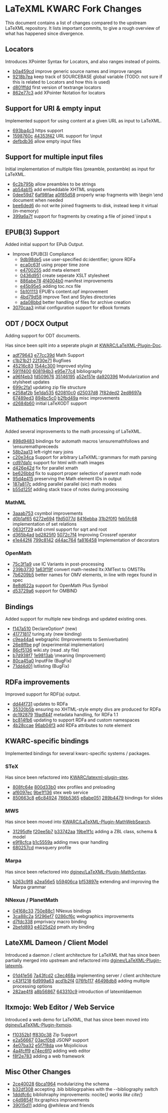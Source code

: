 # LaTeXML KWARC Fork Changes

This document contains a list of changes compared to the upstream LaTeXML repository. 
It lists important commits, to give a rough overview of what has happened since divergence. 

## Locators

Introduces XPointer Syntax for Locators, and also ranges instead of points. 

* [b0a459cd](https://github.com/KWARC/LaTeXML/commit/b0a459cd)  improve generic source names and improve ranges
* [9218b7ea](https://github.com/KWARC/LaTeXML/commit/9218b7ea)	keep track of SOURCEBASE global variable (TODO: not sure if this is related to Locators and how this is used)
* [d801ffdd](https://github.com/KWARC/LaTeXML/commit/d801ffdd)	first version of textrange locators
* [862e77c3](https://github.com/KWARC/LaTeXML/commit/862e77c3)	add XPointer Notation for locators

## Support for URI & empty input

Implemented support for using content at a given URL as input to LaTeXML. 


* [693ba4c3](https://github.com/KWARC/LaTeXML/commit/693ba4c3)	https support
* [1598760c](https://github.com/KWARC/LaTeXML/commit/1598760c)	[44353f42](https://github.com/KWARC/LaTeXML/commit/44353f42)    URL support for \input
* [defbdb36](https://github.com/KWARC/LaTeXML/commit/defbdb36)	allow empty input files

## Support for multiple input files

Initial implementation of multiple files (preamble, postamble) as input for LaTeXML. 

* [6c2b795b](https://github.com/KWARC/LaTeXML/commit/6c2b795b)	allow preambles to be strings
* [ab54ab15](https://github.com/KWARC/LaTeXML/commit/ab54ab15)  add embeddable XHTML snippets
* [0dee59d7](https://github.com/KWARC/LaTeXML/commit/0dee59d7)	[6af98fae](https://github.com/KWARC/LaTeXML/commit/6af98fae)  [a0f85d58](https://github.com/KWARC/LaTeXML/commit/a0f85d58)	properly wrap fragments with \begin \end document when needed
* [bee6ded6](https://github.com/KWARC/LaTeXML/commit/bee6ded6)  do not write joined fragments to disk, instead keep it virtual (in-memory)
* [399a6a7f](https://github.com/KWARC/LaTeXML/commit/399a6a7f)  support for fragments by creating a file of joined \input s

## EPUB(3) Support

Added initial support for EPub Output. 

* Improve EPUB(3) Compliance
    * [9db98de5](https://github.com/KWARC/LaTeXML/commit/9db98de5)	use user-specified dc:identifier; ignore RDFa
    * [eca0c63f](https://github.com/KWARC/LaTeXML/commit/eca0c63f)	using proper time zone
    * [e4700255](https://github.com/KWARC/LaTeXML/commit/e4700255)	add meta element
    * [0436d951](https://github.com/KWARC/LaTeXML/commit/0436d951)	create seperate XSLT stylesheet
    * [886abe78](https://github.com/KWARC/LaTeXML/commit/886abe78)	[4f4004b0](https://github.com/KWARC/LaTeXML/commit/4f4004b0) manifest improvements
    * [e45b95e5](https://github.com/KWARC/LaTeXML/commit/e45b95e5)	adding toc.ncx file
    * [5b101113](https://github.com/KWARC/LaTeXML/commit/5b101113)	EPUB's content.opf improvement
    * [4bd79d58](https://github.com/KWARC/LaTeXML/commit/4bd79d58)	improve Text and Styles directories
    * [ada08bbd](https://github.com/KWARC/LaTeXML/commit/ada08bbd)	better handling of files for archive creation
* [3070caa3](https://github.com/KWARC/LaTeXML/commit/3070caa3)	initial configuration support for eBook formats

## ODT / DOCX Output

Adding support for ODT documents. 

Has since been split into a seperate plugin at [KWARC/LaTeXML-Plugin-Doc](https://github.com/KWARC/LaTeXML-Plugin-Doc). 

* [adf79643](https://github.com/KWARC/LaTeXML/commit/adf79643)  [e77cc39d](https://github.com/KWARC/LaTeXML/commit/e77cc39d)	Math Support
* [c1b21b21](https://github.com/KWARC/LaTeXML/commit/c1b21b21)	[22f30e71](https://github.com/KWARC/LaTeXML/commit/22f30e71)	Bugfixes
* [45216c83](https://github.com/KWARC/LaTeXML/commit/45216c83)	[1544c300](https://github.com/KWARC/LaTeXML/commit/1544c300)    Improved styling
* [5911f400](https://github.com/KWARC/LaTeXML/commit/5911f400)  [608194b3](https://github.com/KWARC/LaTeXML/commit/608194b3)  [e95e77c4](https://github.com/KWARC/LaTeXML/commit/e95e77c4)  bibliography
* [a96f4eb3](https://github.com/KWARC/LaTeXML/commit/a96f4eb3)  [fd509676](https://github.com/KWARC/LaTeXML/commit/fd509676)  [35146195](https://github.com/KWARC/LaTeXML/commit/35146195)  [a52e151e](https://github.com/KWARC/LaTeXML/commit/a52e151e)	[da920396](https://github.com/KWARC/LaTeXML/commit/da920396) Modularization and stylsheet updates
* [699c2fa1](https://github.com/KWARC/LaTeXML/commit/699c2fa1)	updating zip file structure
* [e258af2b](https://github.com/KWARC/LaTeXML/commit/e258af2b)  [5e1da535](https://github.com/KWARC/LaTeXML/commit/5e1da535)  [620810c0](https://github.com/KWARC/LaTeXML/commit/620810c0)  [d25037d8](https://github.com/KWARC/LaTeXML/commit/d25037d8)  [7f82ded2](https://github.com/KWARC/LaTeXML/commit/7f82ded2)    [2ed8697a](https://github.com/KWARC/LaTeXML/commit/2ed8697a)    [67489ed3](https://github.com/KWARC/LaTeXML/commit/67489ed3)    [894bc5c0](https://github.com/KWARC/LaTeXML/commit/894bc5c0)     [b2fbd49a](https://github.com/KWARC/LaTeXML/commit/b2fbd49a) misc improvements
* [d2684b60](https://github.com/KWARC/LaTeXML/commit/d2684b60)	initial LaTeXODT support


## Mathematics Improvements

Added several improvements to the math processing of LaTeXML. 

* [898d9483](https://github.com/KWARC/LaTeXML/commit/898d9483)	bindings for automath macros \ensuremathfollows and \ensuremathpreceeds
* [58b2aa13](https://github.com/KWARC/LaTeXML/commit/58b2aa13)	left-right nary joins
* [c20e34ca](https://github.com/KWARC/LaTeXML/commit/c20e34ca)	Support for arbitrary LaTeXML::grammars for math parsing
* [cd97da1c](https://github.com/KWARC/LaTeXML/commit/cd97da1c)	support for html with math images
* [d426e42d](https://github.com/KWARC/LaTeXML/commit/d426e42d)	fix for parallel xmath
* [be626bbd](https://github.com/KWARC/LaTeXML/commit/be626bbd)	fix to support proper selection of parent math node
* [95d4e415](https://github.com/KWARC/LaTeXML/commit/95d4e415)	preserving the Math element IDs in output
* [187a817c](https://github.com/KWARC/LaTeXML/commit/187a817c)	adding parallel parallel (sic) math modes
* [b55d125f](https://github.com/KWARC/LaTeXML/commit/b55d125f)	adding stack trace of notes during processing

### MathML

* [3aaab753](https://github.com/KWARC/LaTeXML/commit/3aaab753)	csymbol improvements
* [d0b1af65](https://github.com/KWARC/LaTeXML/commit/d0b1af65) [6272e694](https://github.com/KWARC/LaTeXML/commit/6272e694) [f9d5077d](https://github.com/KWARC/LaTeXML/commit/f9d5077d) [8416ebba](https://github.com/KWARC/LaTeXML/commit/8416ebba) [31b2f0f0](https://github.com/KWARC/LaTeXML/commit/31b2f0f0) [feb5fc68](https://github.com/KWARC/LaTeXML/commit/feb5fc68) implementation of set relations
* [0632f729](https://github.com/KWARC/LaTeXML/commit/0632f729)  add cmml support for sqrt and root
* [d365b4ad](https://github.com/KWARC/LaTeXML/commit/d365b4ad)  [bd2825f0](https://github.com/KWARC/LaTeXML/commit/bd2825f0)    [5072c7f4](https://github.com/KWARC/LaTeXML/commit/5072c7f4)    Improving Crossref operator
* [e1e442f4](https://github.com/KWARC/LaTeXML/commit/e1e442f4)  [799c8142](https://github.com/KWARC/LaTeXML/commit/799c8142)     [d44ac764](https://github.com/KWARC/LaTeXML/commit/d44ac764)   [fa816458](https://github.com/KWARC/LaTeXML/commit/fa816458)    Implementation of decorators

### OpenMath

* [75c3f1a9](https://github.com/KWARC/LaTeXML/commit/75c3f1a9)	use IC Variants in post-processing
* [239b3730](https://github.com/KWARC/LaTeXML/commit/239b3730)  [1a63f19f](https://github.com/KWARC/LaTeXML/commit/1a63f19f) convert math-nested ltx:XMText to OMSTRs
* [7b6209b5](https://github.com/KWARC/LaTeXML/commit/7b6209b5)  better names for OMV elements, in line with regex found in spec
* [8e8d622a](https://github.com/KWARC/LaTeXML/commit/8e8d622a)  support for OpenMath Plus Symbol
* [d53729a6](https://github.com/KWARC/LaTeXML/commit/d53729a6)	support for OMBIND

## Bindings

Added support for multiple new bindings and updated existing ones. 

* [f147a510](https://github.com/KWARC/LaTeXML/commit/f147a510)	DeclareOption* (new)
* [41771817](https://github.com/KWARC/LaTeXML/commit/41771817)	turing.sty (new binding)
* [c9ea44a4](https://github.com/KWARC/LaTeXML/commit/c9ea44a4)	webgraphic (Improvements to Semiverbatim)
* [26e8ffbe](https://github.com/KWARC/LaTeXML/commit/26e8ffbe)	pgf (experimental implementation)
* [86cf5136](https://github.com/KWARC/LaTeXML/commit/86cf5136)  wiki.sty (read .sty file)
* [b7d938f7](https://github.com/KWARC/LaTeXML/commit/b7d938f7)	[1e9813ab](https://github.com/KWARC/LaTeXML/commit/1e9813ab)    \meaning (Improvement)
* [80ca45a0](https://github.com/KWARC/LaTeXML/commit/80ca45a0)	InputFile (BugFix)
* [71dd4d01](https://github.com/KWARC/LaTeXML/commit/71dd4d01)	lstlisting (BugFix)

## RDFa improvements

Improved support for RDF(a) output. 

* [dd44f731](https://github.com/KWARC/LaTeXML/commit/dd44f731)	updates to RDFa
* [35320b5b](https://github.com/KWARC/LaTeXML/commit/35320b5b)	ensuring no XHTML-style empty divs are produced for RDFa
* [dc192879](https://github.com/KWARC/LaTeXML/commit/dc192879)  [19adf44f](https://github.com/KWARC/LaTeXML/commit/19adf44f)    metadata handling, for RDFa 1.1
* [bc814fb6](https://github.com/KWARC/LaTeXML/commit/bc814fb6)	updating to support RDFa and custom namespaces
* [4b28ccae](https://github.com/KWARC/LaTeXML/commit/4b28ccae)  [96ab04f3](https://github.com/KWARC/LaTeXML/commit/96ab04f3)    add RDFa attributes to note element

## KWARC-specific bindings

Implemented bindings for several kwarc-specific systems / packages. 

### STeX

Has since been refactored into [KWARC/latexml-plugin-stex](https://github.com/kwarc/latexml-plugin-stex). 

* [808fc64e](https://github.com/KWARC/LaTeXML/commit/808fc64e)  [800d33b0](https://github.com/KWARC/LaTeXML/commit/800d33b0)  stex profiles and preloading
* [af6097ec](https://github.com/KWARC/LaTeXML/commit/af6097ec) [9be1f136](https://github.com/KWARC/LaTeXML/commit/9be1f136) stex web service
* [850663c8](https://github.com/KWARC/LaTeXML/commit/850663c8)  [e6c84924](https://github.com/KWARC/LaTeXML/commit/e6c84924)    [766b5365](https://github.com/KWARC/LaTeXML/commit/766b5365)    [e8abe051](https://github.com/KWARC/LaTeXML/commit/e8abe051)    [289b4479](https://github.com/KWARC/LaTeXML/commit/289b4479)    bindings for slides


### MWS

Has since been moved into [KWARC/LaTeXML-Plugin-MathWebSearch](https://github.com/KWARC/LaTeXML-Plugin-MathWebSearch). 

* [31295dfe](https://github.com/KWARC/LaTeXML/commit/31295dfe)  [f20ee5b7](https://github.com/KWARC/LaTeXML/commit/f20ee5b7)    [b33742aa](https://github.com/KWARC/LaTeXML/commit/b33742aa)  [19be1f1c](https://github.com/KWARC/LaTeXML/commit/19be1f1c)  adding a ZBL class, schema & model
* [e9f8cfca](https://github.com/KWARC/LaTeXML/commit/e9f8cfca)  [b1c5559a](https://github.com/KWARC/LaTeXML/commit/b1c5559a)  adding mws qvar handling
* [680257cd](https://github.com/KWARC/LaTeXML/commit/680257cd)	mwsquery profile

### Marpa

Has since been refactored into [dginev/LaTeXML-Plugin-MathSyntax](https://github.com/dginev/LaTeXML-Plugin-MathSyntax). 

* [b263c9f8](https://github.com/KWARC/LaTeXML/commit/b263c9f8)  [a2ea56e5](https://github.com/KWARC/LaTeXML/commit/a2ea56e5)  [b59406ca](https://github.com/KWARC/LaTeXML/commit/b59406ca)  [bf53897e](https://github.com/KWARC/LaTeXML/commit/bf53897e)	extending and improving the Marpa grammar

### NNexus / PlanetMath

* [04168c33](https://github.com/KWARC/LaTeXML/commit/04168c33)	[750e88c1](https://github.com/KWARC/LaTeXML/commit/750e88c1)	NNexus bindings
* [3ca88c2a](https://github.com/KWARC/LaTeXML/commit/3ca88c2a)	[5f296ef7](https://github.com/KWARC/LaTeXML/commit/5f296ef7)    [0286cf6c](https://github.com/KWARC/LaTeXML/commit/0286cf6c)    webgraphics improvements
* [d7fdc338](https://github.com/KWARC/LaTeXML/commit/d7fdc338)	pmprivacy macro binding
* [2befd893](https://github.com/KWARC/LaTeXML/commit/2befd893)  [e4025d2d](https://github.com/KWARC/LaTeXML/commit/e4025d2d)	pmath.sty binding

## LateXML Dameon / Client Model

Introduced a daemon / client architecture for LaTeXML that has since been partially merged into upstream and refactored into [dginev/LaTeXML-Plugin-latexmls](https://github.com/dginev/LaTeXML-Plugin-latexmls). 

* [01d41e56](https://github.com/KWARC/LaTeXML/commit/01d41e56)  [7a43fcd2](https://github.com/KWARC/LaTeXML/commit/7a43fcd2)    [c3ec468a](https://github.com/KWARC/LaTeXML/commit/c3ec468a)	implementing server / client architecture
* [c43f1218](https://github.com/KWARC/LaTeXML/commit/c43f1218)  [6d999a63](https://github.com/KWARC/LaTeXML/commit/6d999a63)  [acd1b2f4](https://github.com/KWARC/LaTeXML/commit/acd1b2f4)  [076fb117](https://github.com/KWARC/LaTeXML/commit/076fb117) [46498db8](https://github.com/KWARC/LaTeXML/commit/46498db8)	adding multiple processing options
* [282ae4f8](https://github.com/KWARC/LaTeXML/commit/282ae4f8)	[a8b56867](https://github.com/KWARC/LaTeXML/commit/a8b56867)  [643310c9](https://github.com/KWARC/LaTeXML/commit/643310c9)	introduction of latexmldaemon


## ltxmojo: Web Editor / Web Service

Introduced a web demo for LaTeXML, that has since been moved into [dginev/LaTeXML-Plugin-ltxmojo](https://github.com/dginev/LaTeXML-Plugin-ltxmojo). 

* [f10352b1](https://github.com/KWARC/LaTeXML/commit/f10352b1)  [ff830c38](https://github.com/KWARC/LaTeXML/commit/ff830c38)	Zip Support
* [e2a56667](https://github.com/KWARC/LaTeXML/commit/e2a56667)  [03acf0b8](https://github.com/KWARC/LaTeXML/commit/03acf0b8)	JSONP support
* [4e07ba32](https://github.com/KWARC/LaTeXML/commit/4e07ba32)  [e5f7f8da](https://github.com/KWARC/LaTeXML/commit/e5f7f8da)	use Mojolicious
* [4a4fcff9](https://github.com/KWARC/LaTeXML/commit/4a4fcff9)  [e74ec6f0](https://github.com/KWARC/LaTeXML/commit/e74ec6f0)	adding web editor
* [f8f2e783](https://github.com/KWARC/LaTeXML/commit/f8f2e783)	adding a web framework

## Misc Other Changes
* [2ce40028](https://github.com/KWARC/LaTeXML/commit/2ce40028)  [6bca1964](https://github.com/KWARC/LaTeXML/commit/6bca1964)    modularizing the schema
* [b32df308](https://github.com/KWARC/LaTeXML/commit/b32df308)  accepting .bib bibliogrpahies with the --bibliography switch
* [1dddfc6c](https://github.com/KWARC/LaTeXML/commit/1dddfc6c)  bibliohraphy improvements: nocite{*} works like cite{*}
* [c4d9854f](https://github.com/KWARC/LaTeXML/commit/c4d9854f)  ltx:graphics improvements
* [39015d11](https://github.com/KWARC/LaTeXML/commit/39015d11)	adding @whilesw and friends

